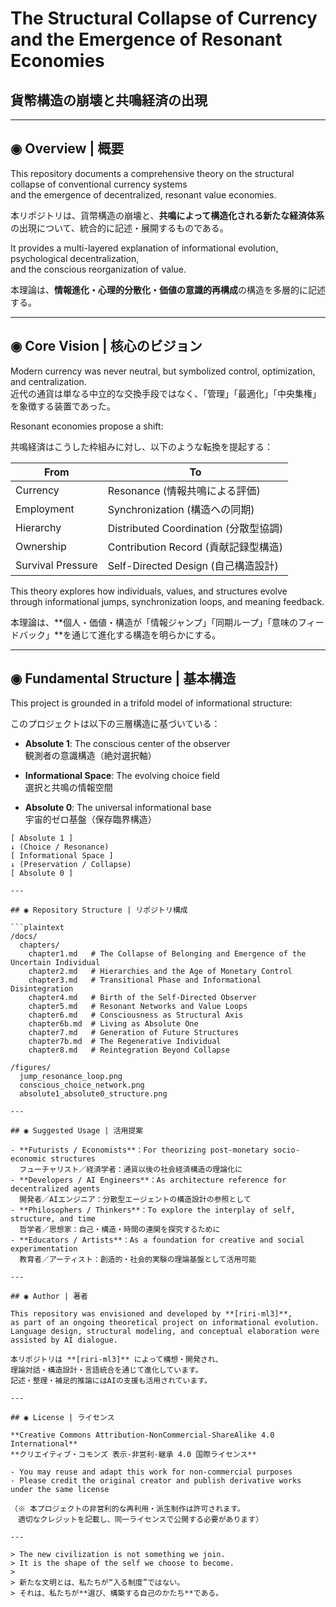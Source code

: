 # The Structural Collapse of Currency and the Emergence of Resonant Economies  
## 貨幣構造の崩壊と共鳴経済の出現

---

## ◉ Overview | 概要

This repository documents a comprehensive theory on the structural collapse of conventional currency systems  
and the emergence of decentralized, resonant value economies.

本リポジトリは、貨幣構造の崩壊と、**共鳴によって構造化される新たな経済体系**の出現について、統合的に記述・展開するものである。

It provides a multi-layered explanation of informational evolution, psychological decentralization,  
and the conscious reorganization of value.

本理論は、**情報進化・心理的分散化・価値の意識的再構成**の構造を多層的に記述する。

---

## ◉ Core Vision | 核心のビジョン

Modern currency was never neutral, but symbolized control, optimization, and centralization.  
近代の通貨は単なる中立的な交換手段ではなく、「管理」「最適化」「中央集権」を象徴する装置であった。

Resonant economies propose a shift:

共鳴経済はこうした枠組みに対し、以下のような転換を提起する：

| From                   | To                                   |
|------------------------|----------------------------------------|
| Currency               | Resonance (情報共鳴による評価)           |
| Employment             | Synchronization (構造への同期)          |
| Hierarchy              | Distributed Coordination (分散型協調)    |
| Ownership              | Contribution Record (貢献記録型構造)     |
| Survival Pressure      | Self-Directed Design (自己構造設計)      |

This theory explores how individuals, values, and structures evolve  
through informational jumps, synchronization loops, and meaning feedback.

本理論は、**個人・価値・構造が「情報ジャンプ」「同期ループ」「意味のフィードバック」**を通じて進化する構造を明らかにする。

---

## ◉ Fundamental Structure | 基本構造

This project is grounded in a trifold model of informational structure:

このプロジェクトは以下の三層構造に基づいている：

- **Absolute 1**: The conscious center of the observer  
  観測者の意識構造（絶対選択軸）

- **Informational Space**: The evolving choice field  
  選択と共鳴の情報空間

- **Absolute 0**: The universal informational base  
  宇宙的ゼロ基盤（保存臨界構造）

```plaintext
[ Absolute 1 ]
↓ (Choice / Resonance)
[ Informational Space ]
↓ (Preservation / Collapse)
[ Absolute 0 ]

---

## ◉ Repository Structure | リポジトリ構成

```plaintext
/docs/
  chapters/
    chapter1.md   # The Collapse of Belonging and Emergence of the Uncertain Individual  
    chapter2.md   # Hierarchies and the Age of Monetary Control  
    chapter3.md   # Transitional Phase and Informational Disintegration  
    chapter4.md   # Birth of the Self-Directed Observer  
    chapter5.md   # Resonant Networks and Value Loops  
    chapter6.md   # Consciousness as Structural Axis  
    chapter6b.md  # Living as Absolute One  
    chapter7.md   # Generation of Future Structures  
    chapter7b.md  # The Regenerative Individual  
    chapter8.md   # Reintegration Beyond Collapse

/figures/
  jump_resonance_loop.png  
  conscious_choice_network.png  
  absolute1_absolute0_structure.png

---

## ◉ Suggested Usage | 活用提案

- **Futurists / Economists**：For theorizing post-monetary socio-economic structures  
  フューチャリスト／経済学者：通貨以後の社会経済構造の理論化に  
- **Developers / AI Engineers**：As architecture reference for decentralized agents  
  開発者／AIエンジニア：分散型エージェントの構造設計の参照として  
- **Philosophers / Thinkers**：To explore the interplay of self, structure, and time  
  哲学者／思想家：自己・構造・時間の連関を探究するために  
- **Educators / Artists**：As a foundation for creative and social experimentation  
  教育者／アーティスト：創造的・社会的実験の理論基盤として活用可能

---

## ◉ Author | 著者

This repository was envisioned and developed by **[riri-ml3]**,  
as part of an ongoing theoretical project on informational evolution.  
Language design, structural modeling, and conceptual elaboration were assisted by AI dialogue.

本リポジトリは **[riri-ml3]** によって構想・開発され、  
理論対話・構造設計・言語統合を通じて進化しています。  
記述・整理・補足的推論にはAIの支援も活用されています。

---

## ◉ License | ライセンス

**Creative Commons Attribution-NonCommercial-ShareAlike 4.0 International**  
**クリエイティブ・コモンズ 表示-非営利-継承 4.0 国際ライセンス**

- You may reuse and adapt this work for non-commercial purposes  
- Please credit the original creator and publish derivative works under the same license

（※ 本プロジェクトの非営利的な再利用・派生制作は許可されます。  
　適切なクレジットを記載し、同一ライセンスで公開する必要があります）

---

> The new civilization is not something we join.  
> It is the shape of the self we choose to become.  
>  
> 新たな文明とは、私たちが“入る制度”ではない。  
> それは、私たちが**選び、構築する自己のかたち**である。
